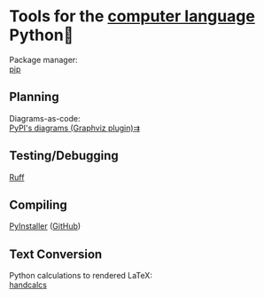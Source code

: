 
# Tools for the [computer language](https://trendless.tech/langs) Python🐍

Package manager:  
[pip](https://pypi.org/project/pip/)

## Planning

Diagrams-as-code:  
[PyPI's diagrams (Graphviz plugin)⇉](https://pypi.org/project/diagrams/)

## Testing/Debugging

[Ruff](https://docs.astral.sh/ruff/)

## Compiling

[PyInstaller](https://pyinstaller.org/) ([GitHub](https://github.com/pyinstaller/pyinstaller))

## Text Conversion

Python calculations to rendered LaTeX:  
[handcalcs](https://github.com/connorferster/handcalcs)
